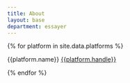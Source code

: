 ```yaml
---
title: About
layout: base
department: essayer
---
```


<link rel="stylesheet" type="text/css" href="assets/css/about.css">

<div id="platforms">

{% for platform in site.data.platforms %}
<p>
  <span class="platform">{{platform.name}}</span>
  <a class="handle"
     target="_blank"
     rel="noopener noreferrer"
     href="{{platform.href_fmt | replace: '<handle>', platform.handle}}">
    {{platform.handle}}
  </a>
</p>
{% endfor %}

</div>